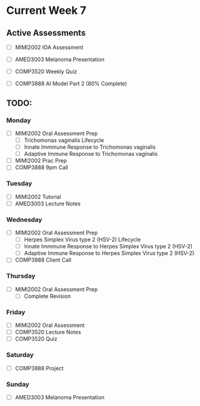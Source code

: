 # Current Week 7

## Active Assessments

- [ ] MIMI2002 IOA Assessment

- [ ] AMED3003 Melanoma Presentation

- [ ] COMP3520 Weekly Quiz

- [ ] COMP3888 AI Model Part 2 (80% Complete)

## TODO:

### Monday

- [ ] MIMI2002 Oral Assessment Prep
  - [ ] Trichomonas vaginalis Lifecycle
  - [ ] Innate Immmune Response to Trichomonas vaginalis
  - [ ] Adaptive Immune Response to Trichomonas vaginalis
- [ ] MIMI2002 Prac Prep
- [ ] COMP3888 9pm Call

### Tuesday

- [ ] MIMI2002 Tutorial
- [ ] AMED3003 Lecture Notes

### Wednesday

- [ ] MIMI2002 Oral Assessment Prep
  - [ ] Herpes Simplex Virus type 2 (HSV-2) Lifecycle
  - [ ] Innate Immmune Response to Herpes Simplex Virus type 2 (HSV-2)
  - [ ] Adaptive Immune Response to Herpes Simplex Virus type 2 (HSV-2)
- [ ] COMP3888 Client Call

### Thursday

- [ ] MIMI2002 Oral Assessment Prep
  - [ ] Complete Revision

### Friday

- [ ] MIMI2002 Oral Assessment
- [ ] COMP3520 Lecture Notes
- [ ] COMP3520 Quiz

### Saturday

- [ ] COMP3888 Project

### Sunday

- [ ] AMED3003 Melanoma Presentation
